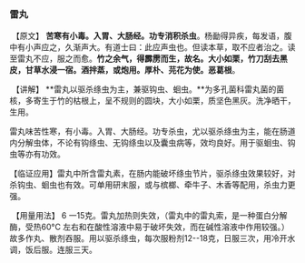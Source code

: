 ### 雷丸

​       【原文】    **苦寒有小毒。入胃、大肠经。功专消积杀虫**。杨勔得异疾，每发语，腹中有小声应之，久渐声大。有道士曰：此应声虫也。但读本草，取不应者治之。读至雷丸不应，服之而愈。**竹之余气，得霹雳而生，故名。大小如栗，竹刀刮去黑皮，甘草水浸一宿。酒拌蒸，或炮用。厚朴、芫花为使。恶葛根**。

​      【讲解】  **雷丸以驱杀绦虫为主，兼驱钩虫、蛔虫。**为多孔菌科雷丸菌的菌核，多寄生于竹的枯根上，呈不规则的圆块，大小如栗，质坚色黑灰。洗净晒干，生用。

​       雷丸味苦性寒，有小毒。入胃、大肠经。功专杀虫，尤以驱杀绦虫为主，能在肠道内分解虫体，不论有钩绦虫、无钩绦虫以及囊虫病等，效均良好。用于驱蛔虫、钩虫等亦有功效。

​      【临证应用】雷丸中所含雷丸素，在肠内能破坏绦虫节片，驱杀绦虫效果较好，对杀钩虫、蛔虫也有效。可单用研末服，或与槟榔、牵牛子、木香等配用，杀虫力更强。

​      【用量用法】  6 一15克。雷丸加热则失效，（雷丸中的雷丸索，是一种蛋白分解酶，受热60°C 左右和在酸性溶液中易于破坏失效，而在碱性溶液中作用较强。）故多作丸、散剂吞服。用以驱杀绦虫，每次服粉剂12--18克，日服三次，用冷开水调，饭后服。连服三天。
